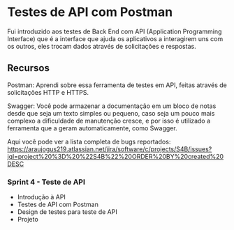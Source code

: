 # Testes de API com Postman

Fui introduzido aos testes de Back End com API (Application Programming Interface) que é a interface que ajuda os aplicativos a interagirem uns com os outros, eles trocam dados através de solicitações e respostas.

## Recursos

Postman: Aprendi sobre essa ferramenta de testes em API, feitas através de solicitações HTTP e HTTPS.

Swagger: Você pode armazenar a documentação em um bloco de notas desde que seja um texto simples ou pequeno, caso seja um pouco mais complexo a dificuldade de manutenção cresce, e por isso é utilizado a ferramenta que a geram automaticamente, como Swagger.

Aqui você pode ver a lista completa de bugs reportados: https://araujogus219.atlassian.net/jira/software/c/projects/S4B/issues?jql=project%20%3D%20%22S4B%22%20ORDER%20BY%20created%20DESC

### Sprint 4 - Teste de API
- Introdução à API 
- Testes de API com Postman
- Design de testes para teste de API
- Projeto